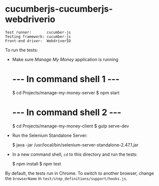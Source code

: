 cucumberjs-cucumberjs-webdriverio
=================================
```
Test runner:       cucumber-js
Testing framework: cucumber-js
Front-end driver:  WebdriverIO
```

To run the tests:

- Make sure *Manage My Money* application is running

    # --- In command shell 1 ---
    $ cd Projects/manage-my-money-server
    $ npm start

    # --- In command shell 2 ---
    $ cd Projects/manage-my-money-client
    $ gulp serve-dev

- Run the Selenium Standalone Server:

    $ java -jar /usr/local/bin/selenium-server-standalone-2.47.1.jar

- In a new command shell, `cd` to this directory and run the tests:

    $ npm install
    $ npm test

By default, the tests run in Chrome. To switch to another browser, change the `browserName` in `test/step_definitions/support/hooks.js`.